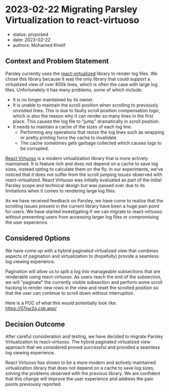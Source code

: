 # 2023-02-22 Migrating Parsley Virtualization to react-virtuoso

* status: proposed
* date: 2023-02-22
* authors: Mohamed Khelif

## Context and Problem Statement

Parsley currently uses the [react-virtualized](https://github.com/bvaughn/react-virtualized) library to render log files. We chose this library because it was the only library that could support a virtualized view of over 800k lines, which is often the case with large log files. Unfortunately it has many problems, some of which include:

* It is no longer maintained by its owner.
* It is unable to maintain the scroll position when scrolling to previously unvisited lines. This is due to faulty scroll position compensation logic, which is also the reason why it can render so many lines in the first place. This causes the log file to "jump" dramatically in scroll position.
* It needs to maintain a cache of the sizes of each log line.
  * Performing any operations that resize the log lines such as wrapping or pretty printing force the cache to invalidate. 
  * The cache sometimes gets garbage collected which causes logs to be corrupted.

[React Virtuoso](https://github.com/petyosi/react-virtuoso) is a modern virtualization library that is more actively maintained. It is feature rich and does not depend on a cache to save log sizes, instead opting to calculate them on the fly. In our experiments, we've noticed that it does not suffer from the scroll jumping issues observed with react-virtualized. React Virtuoso was initially evaluated as part of the initial Parsley scope and technical design but was passed over due to its limitations when it comes to rendering large log files.

As we have received feedback on Parsley, we have come to realize that the scrolling issues present in the current library have been a huge pain point for users. We have started investigating if we can migrate to react-virtuoso without preventing users from accessing larger log files or compromising the user experience.


## Considered Options
We have come up with a hybrid paginated virtualized view that combines aspects of pagination and virtualization to (hopefully) provide a seamless log viewing experience. 

Pagination will allow us to split a log into manageable subsections that are renderable using react-virtuoso. As users reach the end of the subsection, we will "paginate" the currently visible subsection and perform some scroll hacking to render new rows in the view and reset the scrolled position so that the user can continue to scroll down without interruption. 

Here is a POC of what this would potentially look like: https://07sw2q.csb.app/


## Decision Outcome

After careful consideration and testing, we have decided to migrate Parsley Virtualization to react-virtuoso. The hybrid paginated virtualized view approach that we considered proved successful and provided a seamless log viewing experience.

React Virtuoso has shown to be a more modern and actively maintained virtualization library that does not depend on a cache to save log sizes, solving the problems observed with the previous library. We are confident that this change will improve the user experience and address the pain points previously reported.